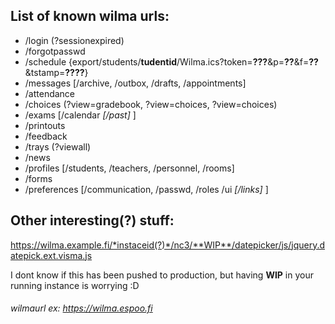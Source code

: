 ## List of known wilma urls:
* /login (?sessionexpired)
* /forgotpasswd
* /schedule {export/students/**tudentid**/Wilma.ics?token=**???**&p=**??**&f=**??**&tstamp=**????**}
* /messages [/archive, /outbox, /drafts, /appointments]
* /attendance
* /choices (?view=gradebook, ?view=choices, ?view=choices)
* /exams [/calendar *[/past]* ]
* /printouts
* /feedback
* /trays (?viewall)
* /news
* /profiles [/students, /teachers, /personnel, /rooms]
* /forms
* /preferences [/communication, /passwd, /roles /ui *[/links]* ]

## Other interesting(?) stuff:
https://wilma.example.fi/*instaceid(?)*/nc3/**WIP**/datepicker/js/jquery.datepick.ext.visma.js

I dont know if this has been pushed to production, but having **WIP** in your running instance is worrying :D

###### wilmaurl ex: https://wilma.espoo.fi
